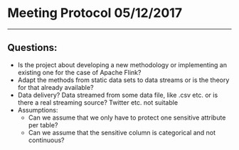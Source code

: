 
# Meeting Protocol 05/12/2017
---
## Questions:
- Is the project about developing a new methodology or implementing an existing one for the case of Apache Flink?
- Adapt the methods from static data sets to data streams or is the theory for that already available?
- Data delivery? Data streamed from some data file, like .csv etc. or is there a real streaming source? Twitter etc. not suitable
- Assumptions:
  - Can we assume that we only have to protect one sensitive attribute per table?
  - Can we assume that the sensitive column is categorical and not continuous?
